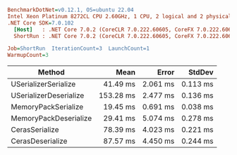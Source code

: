 ``` ini

BenchmarkDotNet=v0.12.1, OS=ubuntu 22.04
Intel Xeon Platinum 8272CL CPU 2.60GHz, 1 CPU, 2 logical and 2 physical cores
.NET Core SDK=7.0.102
  [Host]   : .NET Core 7.0.2 (CoreCLR 7.0.222.60605, CoreFX 7.0.222.60605), X64 RyuJIT
  ShortRun : .NET Core 7.0.2 (CoreCLR 7.0.222.60605, CoreFX 7.0.222.60605), X64 RyuJIT

Job=ShortRun  IterationCount=3  LaunchCount=1  
WarmupCount=3  

```
|                 Method |      Mean |    Error |   StdDev |
|----------------------- |----------:|---------:|---------:|
|   USerializerSerialize |  41.49 ms | 2.061 ms | 0.113 ms |
| USerializerDeserialize | 153.28 ms | 2.477 ms | 0.136 ms |
|    MemoryPackSerialize |  19.45 ms | 0.691 ms | 0.038 ms |
|  MemoryPackDeserialize |  29.41 ms | 5.074 ms | 0.278 ms |
|         CerasSerialize |  78.39 ms | 4.023 ms | 0.221 ms |
|       CerasDeserialize |  87.57 ms | 4.450 ms | 0.244 ms |
